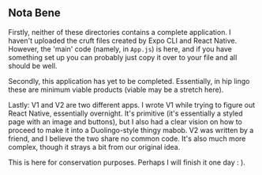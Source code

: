 ## Nota Bene

Firstly, neither of these directories contains a complete application. I haven't uploaded the cruft files created by Expo CLI
and React Native. However, the 'main' code (namely, in `App.js`) is here, and if you have something set up you can probably just
copy it over to your file and all should be well.

Secondly, this application has yet to be completed. Essentially, in hip lingo these are minimum viable products (viable
may be a stretch here). 

Lastly: V1 and V2 are two different apps. I wrote V1 while trying to figure out React Native, essentially overnight.
It's primitive (it's essentially a styled page with an image and buttons), but I also had a clear vision on how to proceed 
to make it into a Duolingo-style thingy mabob. V2 was written by a friend, and I believe the two share no common code. 
It's also much more complex, though it strays a bit from our original idea.

This is here for conservation purposes. Perhaps I will finish it one day : ).
